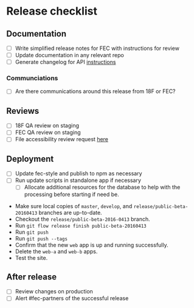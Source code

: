 # Release checklist

## Documentation
- [ ] Write simplified release notes for FEC with instructions for review
- [ ] Update documentation in any relevant repo
- [ ] Generate changelog for API [instructions](https://github.com/18F/openFEC/blob/develop/README.md)

### Communciations
- [ ] Are there communications around this release from 18F or FEC?

## Reviews
- [ ] 18F QA review on staging
- [ ] FEC QA review on staging
- [ ] File accessibility review request [here](https://github.com/18F/Accessibility_Reviews/issues/new)

## Deployment
- [ ] Update fec-style and publish to npm as necessary
- [ ] Run update scripts in standalone app if necessary
  - [ ] Allocate additional resources for the database to help with the processing before starting if need be.
- Make sure local copies of `master`, `develop`, and `release/public-beta-20160413` branches are up-to-date.
- Checkout the `release/public-beta-2016-0413` branch.
- Run `git flow release finish public-beta-20160413`
- Run `git push`
- Run `git push --tags`
- Confirm that the new `web` app is up and running successfully.
- Delete the `web-a` and `web-b` apps.
- Test the site.

## After release
- [ ] Review changes on production
- [ ] Alert #fec-partners of the successful release
